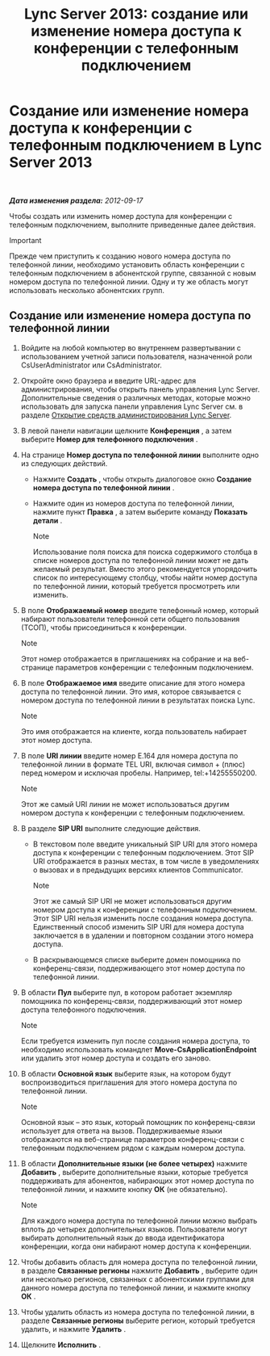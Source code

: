 ﻿---
title: 'Lync Server 2013: создание или изменение номера доступа к конференции с телефонным подключением'
TOCTitle: Создание или изменение номера доступа к конференции с телефонным подключением
ms:assetid: 06f55c28-57f8-4d4e-8313-9740846796d9
ms:mtpsurl: https://technet.microsoft.com/ru-ru/library/Gg398126(v=OCS.15)
ms:contentKeyID: 49308834
ms.date: 05/19/2016
mtps_version: v=OCS.15
ms.translationtype: HT
---

# Создание или изменение номера доступа к конференции с телефонным подключением в Lync Server 2013

 

_**Дата изменения раздела:** 2012-09-17_

Чтобы создать или изменить номер доступа для конференции с телефонным подключением, выполните приведенные далее действия.

> [!IMPORTANT]  
> Прежде чем приступить к созданию нового номера доступа по телефонной линии, необходимо установить область конференции с телефонным подключением в абонентской группе, связанной с новым номером доступа по телефонной линии. Одну и ту же область могут использовать несколько абонентских групп.

## Создание или изменение номера доступа по телефонной линии

1.  Войдите на любой компьютер во внутреннем развертывании с использованием учетной записи пользователя, назначенной роли CsUserAdministrator или CsAdministrator.

2.  Откройте окно браузера и введите URL-адрес для администрирования, чтобы открыть панель управления Lync Server. Дополнительные сведения о различных методах, которые можно использовать для запуска панели управления Lync Server см. в разделе [Открытие средств администрирования Lync Server](lync-server-2013-open-lync-server-administrative-tools.md).

3.  В левой панели навигации щелкните **Конференция** , а затем выберите **Номер для телефонного подключения** .

4.  На странице **Номер доступа по телефонной линии** выполните одно из следующих действий.
    
      - Нажмите **Создать** , чтобы открыть диалоговое окно **Создание номера доступа по телефонной линии** .
    
      - Нажмите один из номеров доступа по телефонной линии, нажмите пункт **Правка** , а затем выберите команду **Показать детали** .
        
        > [!NOTE]  
        > Использование поля поиска для поиска содержимого столбца в списке номеров доступа по телефонной линии может не дать желаемый результат. Вместо этого рекомендуется упорядочить список по интересующему столбцу, чтобы найти номер доступа по телефонной линии, который требуется просмотреть или изменить.

5.  В поле **Отображаемый номер** введите телефонный номер, который набирают пользователи телефонной сети общего пользования (ТСОП), чтобы присоединиться к конференции.
    
    > [!NOTE]  
    > Этот номер отображается в приглашениях на собрание и на веб-странице параметров конференции с телефонным подключением.

6.  В поле **Отображаемое имя** введите описание для этого номера доступа по телефонной линии. Это имя, которое связывается с номером доступа по телефонной линии в результатах поиска Lync.
    
    > [!NOTE]  
    > Это имя отображается на клиенте, когда пользователь набирает этот номер доступа.

7.  В поле **URI линии** введите номер E.164 для номера доступа по телефонной линии в формате TEL URI, включая символ + (плюс) перед номером и исключая пробелы. Например, tel:+14255550200.
    
    > [!NOTE]  
    > Этот же самый URI линии не может использоваться другим номером доступа к конференции с телефонным подключением.

8.  В разделе **SIP URI** выполните следующие действия.
    
      - В текстовом поле введите уникальный SIP URI для этого номера доступа к конференции с телефонным подключением. Этот SIP URI отображается в разных местах, в том числе в уведомлениях о вызовах и в предыдущих версиях клиентов Communicator.
        
        > [!NOTE]  
        > Этот же самый SIP URI не может использоваться другим номером доступа к конференции с телефонным подключением. Этот SIP URI нельзя изменить после создания номера доступа. Единственный способ изменить SIP URI для номера доступа заключается в в удалении и повторном создании этого номера доступа.    
      - В раскрывающемся списке выберите домен помощника по конференц-связи, поддерживающего этот номер доступа по телефонной линии.

9.  В области **Пул** выберите пул, в котором работает экземпляр помощника по конференц-связи, поддерживающий этот номер доступа телефонного подключения.
    
    > [!NOTE]  
    > Если требуется изменить пул после создания номера доступа, то необходимо использовать командлет <strong>Move-CsApplicationEndpoint</strong> или удалить этот номер доступа и создать его заново.

10. В области **Основной язык** выберите язык, на котором будут воспроизводиться приглашения для этого номера доступа по телефонной линии.
    
    > [!NOTE]  
    > Основной язык – это язык, который помощник по конференц-связи использует для ответа на вызов. Поддерживаемые языки отображаются на веб-странице параметров конференц-связи с телефонным подключением рядом с каждым номером доступа.

11. В области **Дополнительные языки (не более четырех)** нажмите **Добавить** , выберите дополнительные языки, которые требуется поддерживать для абонентов, набирающих этот номер доступа по телефонной линии, и нажмите кнопку **ОК** (не обязательно).
    
    > [!NOTE]  
    > Для каждого номера доступа по телефонной линии можно выбрать вплоть до четырех дополнительных языков. Пользователи могут выбирать дополнительный язык до ввода идентификатора конференции, когда они набирают номер доступа к конференции.

12. Чтобы добавить область для номера доступа по телефонной линии, в разделе **Связанные регионы** нажмите **Добавить** , выберите один или несколько регионов, связанных с абонентскими группами для данного номера доступа по телефонной линии, и нажмите кнопку **ОК** .

13. Чтобы удалить область из номера доступа по телефонной линии, в разделе **Связанные регионы** выберите регион, который требуется удалить, и нажмите **Удалить** .

14. Щелкните **Исполнить** .

